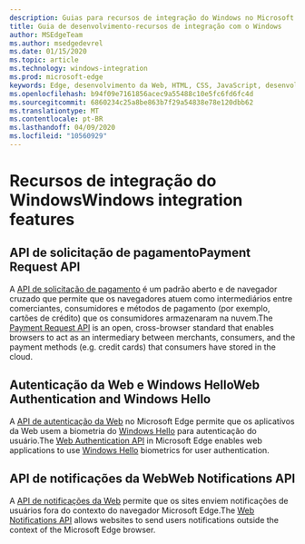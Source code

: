 ```yaml
---
description: Guias para recursos de integração do Windows no Microsoft Edge.
title: Guia de desenvolvimento-recursos de integração com o Windows
author: MSEdgeTeam
ms.author: msedgedevrel
ms.date: 01/15/2020
ms.topic: article
ms.technology: windows-integration
ms.prod: microsoft-edge
keywords: Edge, desenvolvimento da Web, HTML, CSS, JavaScript, desenvolvedor
ms.openlocfilehash: b94f09e7161856acec9a55488c10e5fc6fd6fc4d
ms.sourcegitcommit: 6860234c25a8be863b7f29a54838e78e120dbb62
ms.translationtype: MT
ms.contentlocale: pt-BR
ms.lasthandoff: 04/09/2020
ms.locfileid: "10560929"
---
```

# <span data-ttu-id="b5159-104">Recursos de integração do Windows</span><span class="sxs-lookup"><span data-stu-id="b5159-104">Windows integration features</span></span>

## <span data-ttu-id="b5159-105">API de solicitação de pagamento</span><span class="sxs-lookup"><span data-stu-id="b5159-105">Payment Request API</span></span>
<span data-ttu-id="b5159-106">A [API de solicitação de pagamento](./windows-integration/Payment-Request-API.md) é um padrão aberto e de navegador cruzado que permite que os navegadores atuem como intermediários entre comerciantes, consumidores e métodos de pagamento (por exemplo, cartões de crédito) que os consumidores armazenaram na nuvem.</span><span class="sxs-lookup"><span data-stu-id="b5159-106">The [Payment Request API](./windows-integration/Payment-Request-API.md) is an open, cross-browser standard that enables browsers to act as an intermediary between merchants, consumers, and the payment methods (e.g. credit cards) that consumers have stored in the cloud.</span></span>

## <span data-ttu-id="b5159-107">Autenticação da Web e Windows Hello</span><span class="sxs-lookup"><span data-stu-id="b5159-107">Web Authentication and Windows Hello</span></span>
<span data-ttu-id="b5159-108">A [API de autenticação da Web](./windows-integration/web-authentication.md) no Microsoft Edge permite que os aplicativos da Web usem a biometria do [Windows Hello](https://go.microsoft.com/fwlink/p/?LinkID=624961) para autenticação do usuário.</span><span class="sxs-lookup"><span data-stu-id="b5159-108">The [Web Authentication API](./windows-integration/web-authentication.md) in Microsoft Edge enables web applications to use [Windows Hello](https://go.microsoft.com/fwlink/p/?LinkID=624961) biometrics for user authentication.</span></span>

## <span data-ttu-id="b5159-109">API de notificações da Web</span><span class="sxs-lookup"><span data-stu-id="b5159-109">Web Notifications API</span></span>
<span data-ttu-id="b5159-110">A [API de notificações da Web](./windows-integration/web-Notifications-API.md) permite que os sites enviem notificações de usuários fora do contexto do navegador Microsoft Edge.</span><span class="sxs-lookup"><span data-stu-id="b5159-110">The [Web Notifications API](./windows-integration/web-Notifications-API.md) allows websites to send users notifications outside the context of the Microsoft Edge browser.</span></span>
